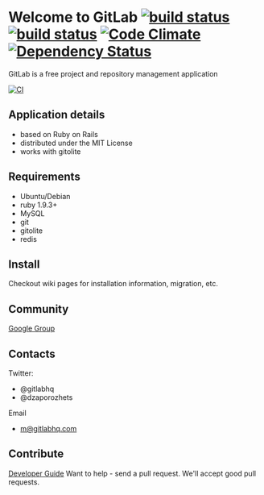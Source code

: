 # Welcome to GitLab [![build status](https://secure.travis-ci.org/gitlabhq/gitlabhq.png)](https://travis-ci.org/gitlabhq/gitlabhq) [![build status](https://secure.travis-ci.org/gitlabhq/grit.png)](https://travis-ci.org/gitlabhq/grit) [![Code Climate](https://codeclimate.com/badge.png)](https://codeclimate.com/github/gitlabhq/gitlabhq) [![Dependency Status](https://gemnasium.com/gitlabhq/gitlabhq.png)](https://gemnasium.com/gitlabhq/gitlabhq)

GitLab is a free project and repository management application

[![CI](http://ci.gitlab.org/projects/1/status?ref=master)](http://ci.gitlab.org/projects/1?ref=master)

## Application details

* based on Ruby on Rails
* distributed under the MIT License
* works with gitolite

## Requirements

* Ubuntu/Debian
* ruby 1.9.3+
* MySQL
* git
* gitolite
* redis

## Install

Checkout wiki pages for installation information, migration, etc.

## Community

[Google Group](https://groups.google.com/group/gitlabhq)

## Contacts

Twitter:

 * @gitlabhq
 * @dzaporozhets 

Email

 * m@gitlabhq.com

## Contribute

[Developer Guide](https://github.com/gitlabhq/gitlabhq/wiki/Developer-Guide)
Want to help - send a pull request.
We'll accept good pull requests.
